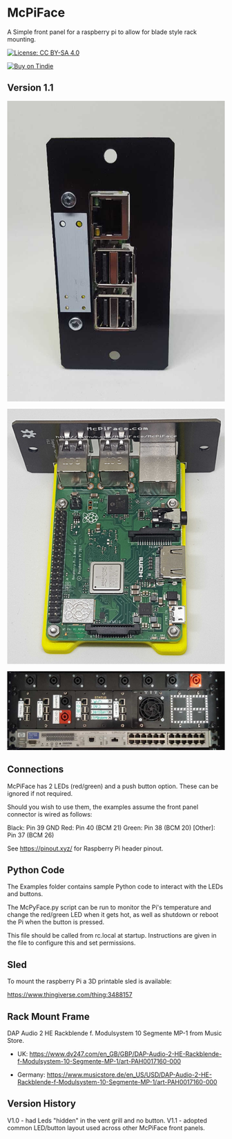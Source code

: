 # McPiFace

A Simple front panel for a raspberry pi to allow for blade style rack mounting.

[![License: CC BY-SA 4.0](https://img.shields.io/badge/License-CC%20BY--SA%204.0-lightgrey.svg)](https://creativecommons.org/licenses/by-sa/4.0/)

[![Buy on Tindie](https://d2ss6ovg47m0r5.cloudfront.net/badges/tindie-smalls.png)](https://www.tindie.com/products/ThingySticks/pi-blade-mcpiface/)

## Version 1.1

![Pi Mounted](V1/Images/V1.1/McPiFace-PiMounted.jpg)

![Pi On Sled](V1/Images/V1.1/PiOnSled.jpg)

![Various McPiFace's in a rack](V1/Images/V1.1/InRack.jpg)

## Connections

McPiFace has 2 LEDs (red/green) and a push button option. These can be ignored if not required.

Should you wish to use them, the examples assume the front panel connector is wired as follows: 

Black: Pin 39 GND
Red: Pin 40 (BCM 21)
Green: Pin 38 (BCM 20)
[Other]: Pin 37 (BCM 26)

See https://pinout.xyz/ for Raspberry Pi header pinout.


## Python Code

The Examples folder contains sample Python code to interact with the LEDs and buttons.

The McPyFace.py script can be run to monitor the Pi's temperature and change the red/green LED when it gets hot, as well as shutdown or reboot the Pi when the button is pressed.

This file should be called from rc.local at startup. Instructions are given in the file to configure this and set permissions.

## Sled

To mount the raspberry Pi a 3D printable sled is available:

https://www.thingiverse.com/thing:3488157

## Rack Mount Frame

DAP Audio 2 HE Rackblende f. Modulsystem 10 Segmente MP-1 from Music Store.

* UK: https://www.dv247.com/en_GB/GBP/DAP-Audio-2-HE-Rackblende-f-Modulsystem-10-Segmente-MP-1/art-PAH0017160-000

* Germany: https://www.musicstore.de/en_US/USD/DAP-Audio-2-HE-Rackblende-f-Modulsystem-10-Segmente-MP-1/art-PAH0017160-000


## Version History

V1.0 - had Leds "hidden" in the vent grill and no button.
V1.1 - adopted common LED/button layout used across other McPiFace front panels.